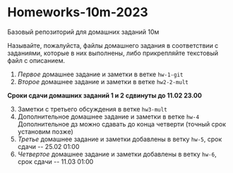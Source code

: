 # Homeworks-10m-2023
Базовый репозиторий для домашних заданий 10м

Называйте, пожалуйста, файлы домашнего задания в соответствии с заданиями, которые в них выполнены, либо прикрепляйте текстовый файл с описанием.

1. *Первое* домашнее задание и заметки в ветке `hw-1-git`
2. *Второе* домашнее задание и заметки в ветке `hw2-2-mult`
   
**Сроки сдачи домашних заданий 1 и 2 сдвинуты до 11.02 23.00**

3. Заметки с третьего обсуждения в ветке `hw3-mult`
4. Дополнительное домашнее задание и заметки в ветке `hw-4`
Дополнительное дз можно сдавать до конца четверти (точный срок установим позже)
5. *Третье* домашнее задание и заметки добавлены в ветку `hw-5`, срок сдачи -- 25.02 01:00 
6. *Четвертое* домашнее задание и заметки добавлены в ветку `hw-6`, срок сдачи -- 11.03 01:00